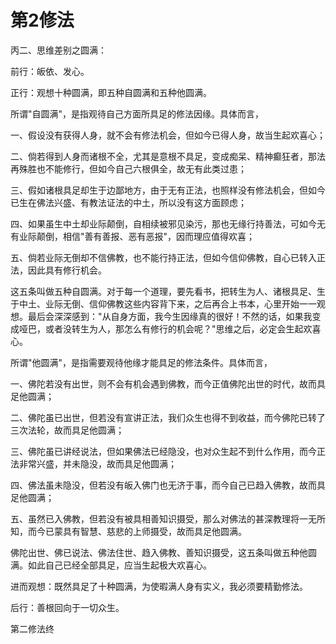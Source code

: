 # 第2修法

丙二、思维差别之圆满：

前行：皈依、发心。

正行：观想十种圆满，即五种自圆满和五种他圆满。

所谓"自圆满"，是指观待自己方面所具足的修法因缘。具体而言，

一、假设没有获得人身，就不会有修法机会，但如今已得人身，故当生起欢喜心；

二、倘若得到人身而诸根不全，尤其是意根不具足，变成痴呆、精神癫狂者，那法再殊胜也不能修行，但如今自己六根俱全，故无有此类过患；

三、假如诸根具足却生于边鄙地方，由于无有正法，也照样没有修法机会，但如今已生在佛法兴盛、有教法证法的中土，所以没有这方面顾虑；

四、如果虽生中土却业际颠倒，自相续被邪见染污，那也无缘行持善法，可如今无有业际颠倒，相信"善有善报、恶有恶报"，因而理应值得欢喜；

五、倘若业际无倒却不信佛教，也不能行持正法，但如今信仰佛教，自心已转入正法，因此具有修行机会。

这五条叫做五种自圆满。对于每一个道理，要先看书，把转生为人、诸根具足、生于中土、业际无倒、信仰佛教这些内容背下来，之后再合上书本，心里开始一一观想。最后会深深感到："从自身方面，我今生因缘真的很好！不然的话，如果我变成哑巴，或者没转生为人，那怎么有修行的机会呢？"思维之后，必定会生起欢喜心。

所谓"他圆满"，是指需要观待他缘才能具足的修法条件。具体而言，

一、佛陀若没有出世，则不会有机会遇到佛教，而今正值佛陀出世的时代，故而具足他圆满；

二、佛陀虽已出世，但若没有宣讲正法，我们众生也得不到收益，而今佛陀已转了三次法轮，故而具足他圆满；

三、佛陀虽已讲经说法，但如果佛法已经隐没，也对众生起不到什么作用，而今正法非常兴盛，并未隐没，故而具足他圆满；

四、佛法虽未隐没，但若没有皈入佛门也无济于事，而今自己已趋入佛教，故而具足他圆满；

五、虽然已入佛教，但若没有被具相善知识摄受，那么对佛法的甚深教理将一无所知，而今已蒙具有智慧、慈悲的上师摄受，故而具足他圆满。

佛陀出世、佛已说法、佛法住世、趋入佛教、善知识摄受，这五条叫做五种他圆满。如此自己已经全部具足，应当生起极大欢喜心。

进而观想：既然具足了十种圆满，为使暇满人身有实义，我必须要精勤修法。

后行：善根回向于一切众生。

第二修法终

